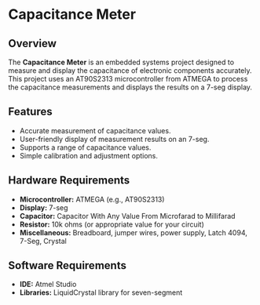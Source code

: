# Capacitance Meter

## Overview

The **Capacitance Meter** is an embedded systems project designed to measure and display the capacitance of electronic components accurately. This project uses an AT90S2313 microcontroller from ATMEGA to process the capacitance measurements and displays the results on a 7-seg display.

## Features

- Accurate measurement of capacitance values.
- User-friendly display of measurement results on an 7-seg.
- Supports a range of capacitance values.
- Simple calibration and adjustment options.

## Hardware Requirements

- **Microcontroller:** ATMEGA (e.g., AT90S2313)
- **Display:** 7-seg
- **Capacitor:** Capacitor With Any Value From Microfarad to Millifarad
- **Resistor:** 10k ohms (or appropriate value for your circuit)
- **Miscellaneous:** Breadboard, jumper wires, power supply, Latch 4094, 7-Seg, Crystal

## Software Requirements

- **IDE:** Atmel Studio
- **Libraries:** LiquidCrystal library for seven-segment

